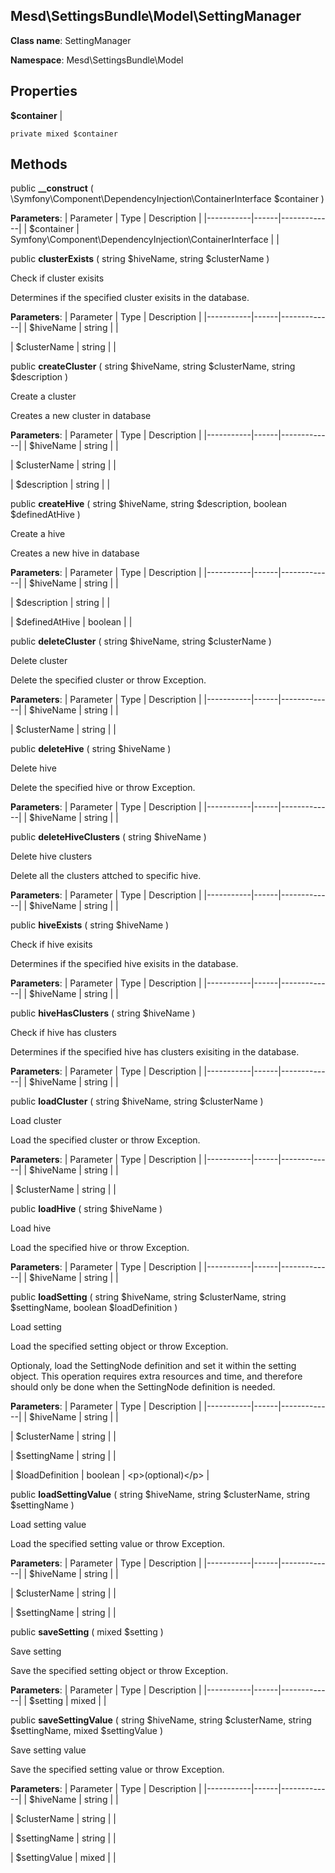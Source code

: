Mesd\SettingsBundle\Model\SettingManager
---------------

    

    


**Class name**: SettingManager

**Namespace**: Mesd\SettingsBundle\Model









Properties
----------


**$container**  |  



    private mixed $container






Methods
-------


public **__construct** ( \Symfony\Component\DependencyInjection\ContainerInterface $container )











**Parameters**:
| Parameter | Type | Description |
|-----------|------|-------------|
| $container | Symfony\Component\DependencyInjection\ContainerInterface |  |



public **clusterExists** ( string $hiveName, string $clusterName )


Check if cluster exisits

Determines if the specified cluster exisits
in the database.






**Parameters**:
| Parameter | Type | Description |
|-----------|------|-------------|
| $hiveName | string |  |

| $clusterName | string |  |



public **createCluster** ( string $hiveName, string $clusterName, string $description )


Create a cluster

Creates a new cluster in database






**Parameters**:
| Parameter | Type | Description |
|-----------|------|-------------|
| $hiveName | string |  |

| $clusterName | string |  |

| $description | string |  |



public **createHive** ( string $hiveName, string $description, boolean $definedAtHive )


Create a hive

Creates a new hive in database






**Parameters**:
| Parameter | Type | Description |
|-----------|------|-------------|
| $hiveName | string |  |

| $description | string |  |

| $definedAtHive | boolean |  |



public **deleteCluster** ( string $hiveName, string $clusterName )


Delete cluster

Delete the specified cluster or throw Exception.






**Parameters**:
| Parameter | Type | Description |
|-----------|------|-------------|
| $hiveName | string |  |

| $clusterName | string |  |



public **deleteHive** ( string $hiveName )


Delete hive

Delete the specified hive or throw Exception.






**Parameters**:
| Parameter | Type | Description |
|-----------|------|-------------|
| $hiveName | string |  |



public **deleteHiveClusters** ( string $hiveName )


Delete hive clusters

Delete all the clusters attched to specific hive.






**Parameters**:
| Parameter | Type | Description |
|-----------|------|-------------|
| $hiveName | string |  |



public **hiveExists** ( string $hiveName )


Check if hive exisits

Determines if the specified hive exisits
in the database.






**Parameters**:
| Parameter | Type | Description |
|-----------|------|-------------|
| $hiveName | string |  |



public **hiveHasClusters** ( string $hiveName )


Check if hive has clusters

Determines if the specified hive has clusters
exisiting in the database.






**Parameters**:
| Parameter | Type | Description |
|-----------|------|-------------|
| $hiveName | string |  |



public **loadCluster** ( string $hiveName, string $clusterName )


Load cluster

Load the specified cluster or throw Exception.






**Parameters**:
| Parameter | Type | Description |
|-----------|------|-------------|
| $hiveName | string |  |

| $clusterName | string |  |



public **loadHive** ( string $hiveName )


Load hive

Load the specified hive or throw Exception.






**Parameters**:
| Parameter | Type | Description |
|-----------|------|-------------|
| $hiveName | string |  |



public **loadSetting** ( string $hiveName, string $clusterName, string $settingName, boolean $loadDefinition )


Load setting

Load the specified setting object or throw Exception.

Optionaly, load the SettingNode definition and set it within the
setting object. This operation requires extra resources and time,
and therefore should only be done when the SettingNode definition
is needed.






**Parameters**:
| Parameter | Type | Description |
|-----------|------|-------------|
| $hiveName | string |  |

| $clusterName | string |  |

| $settingName | string |  |

| $loadDefinition | boolean | &lt;p&gt;(optional)&lt;/p&gt; |



public **loadSettingValue** ( string $hiveName, string $clusterName, string $settingName )


Load setting value

Load the specified setting value or throw Exception.






**Parameters**:
| Parameter | Type | Description |
|-----------|------|-------------|
| $hiveName | string |  |

| $clusterName | string |  |

| $settingName | string |  |



public **saveSetting** ( mixed $setting )


Save setting

Save the specified setting object or throw Exception.






**Parameters**:
| Parameter | Type | Description |
|-----------|------|-------------|
| $setting | mixed |  |



public **saveSettingValue** ( string $hiveName, string $clusterName, string $settingName, mixed $settingValue )


Save setting value

Save the specified setting value or throw Exception.






**Parameters**:
| Parameter | Type | Description |
|-----------|------|-------------|
| $hiveName | string |  |

| $clusterName | string |  |

| $settingName | string |  |

| $settingValue | mixed |  |


